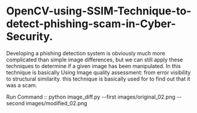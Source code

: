 # OpenCV-using-SSIM-Technique-to-detect-phishing-scam-in-Cyber-Security.
Developing a phishing detection system is obviously much more complicated than simple image differences, but we can still apply these techniques to determine if a given image has been manipulated. In this technique is basically Using Image quality assessment: from error visibility to structural similarity. this technique is basically used for to find out that it was a scam.

Run Command :: python image_diff.py --first images/original_02.png --second images/modified_02.png 
